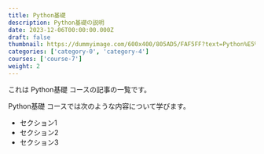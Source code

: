 ```yaml
---
title: Python基礎
description: Python基礎の説明
date: 2023-12-06T00:00:00.000Z
draft: false
thumbnail: https://dummyimage.com/600x400/805AD5/FAF5FF?text=Python%E5%9F%BA%E7%A4%8E
categories: ['category-0', 'category-4']
courses: ['course-7']
weight: 2
---
```


これは Python基礎 コースの記事の一覧です。

  Python基礎 コースでは次のような内容について学びます。

  - セクション1
  - セクション2
  - セクション3